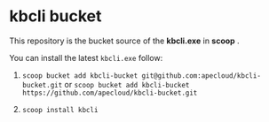 # kbcli bucket

This repository is the bucket source of the **kbcli.exe** in **scoop** .

You can install the latest `kbcli.exe` follow:

1. `scoop bucket add kbcli-bucket git@github.com:apecloud/kbcli-bucket.git` or `scoop bucket add kbcli-bucket https://github.com/apecloud/kbcli-bucket.git`

2. `scoop install kbcli`
